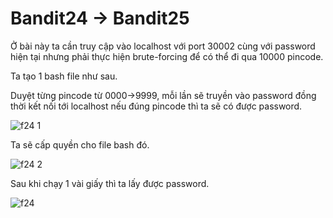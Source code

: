 # Bandit24 -> Bandit25

Ở bài này ta cần truy cập vào localhost với port 30002 cùng với password hiện tại nhưng phải thực hiện brute-forcing để có thể đi qua 10000 pincode.

Ta tạo 1 bash file như sau.

Duyệt từng pincode từ 0000->9999, mỗi lần sẽ truyền vào password đồng thời kết nối tới localhost nếu đúng pincode thì ta sẽ có được password.

![f24 1](https://github.com/hoangdat251004/write_up/assets/110254118/ae57d55f-91c5-42f8-b0db-4ee4ad223ed0)


Ta sẽ cấp quyền cho file bash đó.

![f24 2](https://github.com/hoangdat251004/write_up/assets/110254118/23fdc727-b782-44c2-ab82-77cd7d07fe2b)

Sau khi chạy 1 vài giấy thì ta lấy được password.

![f24](https://github.com/hoangdat251004/write_up/assets/110254118/0de30ed1-b0d2-4ce2-8efb-2aac522305e3)
